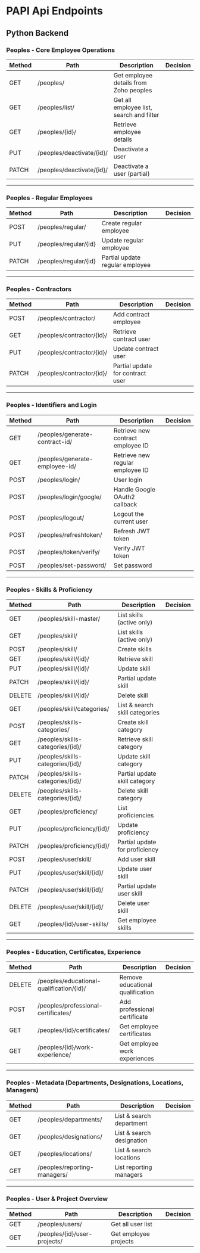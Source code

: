 # PAPI Api Endpoints

## Python Backend

### Peoples - Core Employee Operations

| Method | Path                      | Description                              | Decision |
| ------ | ------------------------- | ---------------------------------------- | -------- |
| GET    | /peoples/                 | Get employee details from Zoho peoples   |          |
| GET    | /peoples/list/            | Get all employee list, search and filter |          |
| GET    | /peoples/{id}/            | Retrieve employee details                |          |
| PUT    | /peoples/deactivate/{id}/ | Deactivate a user                        |          |
| PATCH  | /peoples/deactivate/{id}/ | Deactivate a user (partial)              |          |

---

### Peoples - Regular Employees

| Method | Path                  | Description                     | Decision |
| ------ | --------------------- | ------------------------------- | -------- |
| POST   | /peoples/regular/     | Create regular employee         |          |
| PUT    | /peoples/regular/{id} | Update regular employee         |          |
| PATCH  | /peoples/regular/{id} | Partial update regular employee |          |

---

### Peoples - Contractors

| Method | Path                      | Description                      | Decision |
| ------ | ------------------------- | -------------------------------- | -------- |
| POST   | /peoples/contractor/      | Add contract employee            |          |
| GET    | /peoples/contractor/{id}/ | Retrieve contract user           |          |
| PUT    | /peoples/contractor/{id}/ | Update contract user             |          |
| PATCH  | /peoples/contractor/{id}/ | Partial update for contract user |          |

---

### Peoples - Identifiers and Login

| Method | Path                           | Description                       | Decision |
| ------ | ------------------------------ | --------------------------------- | -------- |
| GET    | /peoples/generate-contract-id/ | Retrieve new contract employee ID |          |
| GET    | /peoples/generate-employee-id/ | Retrieve new regular employee ID  |          |
| POST   | /peoples/login/                | User login                        |          |
| POST   | /peoples/login/google/         | Handle Google OAuth2 callback     |          |
| POST   | /peoples/logout/               | Logout the current user           |          |
| POST   | /peoples/refreshtoken/         | Refresh JWT token                 |          |
| POST   | /peoples/token/verify/         | Verify JWT token                  |          |
| POST   | /peoples/set-password/         | Set password                      |          |

---

### Peoples - Skills & Proficiency

| Method | Path                             | Description                    | Decision |
| ------ | -------------------------------- | ------------------------------ | -------- |
| GET    | /peoples/skill-master/           | List skills (active only)      |          |
| GET    | /peoples/skill/                  | List skills (active only)      |          |
| POST   | /peoples/skill/                  | Create skills                  |          |
| GET    | /peoples/skill/{id}/             | Retrieve skill                 |          |
| PUT    | /peoples/skill/{id}/             | Update skill                   |          |
| PATCH  | /peoples/skill/{id}/             | Partial update skill           |          |
| DELETE | /peoples/skill/{id}/             | Delete skill                   |          |
| GET    | /peoples/skill/categories/       | List & search skill categories |          |
| POST   | /peoples/skills-categories/      | Create skill category          |          |
| GET    | /peoples/skills-categories/{id}/ | Retrieve skill category        |          |
| PUT    | /peoples/skills-categories/{id}/ | Update skill category          |          |
| PATCH  | /peoples/skills-categories/{id}/ | Partial update skill category  |          |
| DELETE | /peoples/skills-categories/{id}/ | Delete skill category          |          |
| GET    | /peoples/proficiency/            | List proficiencies             |          |
| PUT    | /peoples/proficiency/{id}/       | Update proficiency             |          |
| PATCH  | /peoples/proficiency/{id}/       | Partial update for proficiency |          |
| POST   | /peoples/user/skill/             | Add user skill                 |          |
| PUT    | /peoples/user/skill/{id}/        | Update user skill              |          |
| PATCH  | /peoples/user/skill/{id}/        | Partial update user skill      |          |
| DELETE | /peoples/user/skill/{id}/        | Delete user skill              |          |
| GET    | /peoples/{id}/user-skills/       | Get employee skills            |          |

---

### Peoples - Education, Certificates, Experience

| Method | Path                                     | Description                      | Decision |
| ------ | ---------------------------------------- | -------------------------------- | -------- |
| DELETE | /peoples/educational-qualification/{id}/ | Remove educational qualification |          |
| POST   | /peoples/professional-certificates/      | Add professional certificate     |          |
| GET    | /peoples/{id}/certificates/              | Get employee certificates        |          |
| GET    | /peoples/{id}/work-experience/           | Get employee work experiences    |          |

---

### Peoples - Metadata (Departments, Designations, Locations, Managers)

| Method | Path                         | Description               | Decision |
| ------ | ---------------------------- | ------------------------- | -------- |
| GET    | /peoples/departments/        | List & search department  |          |
| GET    | /peoples/designations/       | List & search designation |          |
| GET    | /peoples/locations/          | List & search locations   |          |
| GET    | /peoples/reporting-managers/ | List reporting managers   |          |

---

### Peoples - User & Project Overview

| Method | Path                         | Description           | Decision |
| ------ | ---------------------------- | --------------------- | -------- |
| GET    | /peoples/users/              | Get all user list     |          |
| GET    | /peoples/{id}/user-projects/ | Get employee projects |          |
